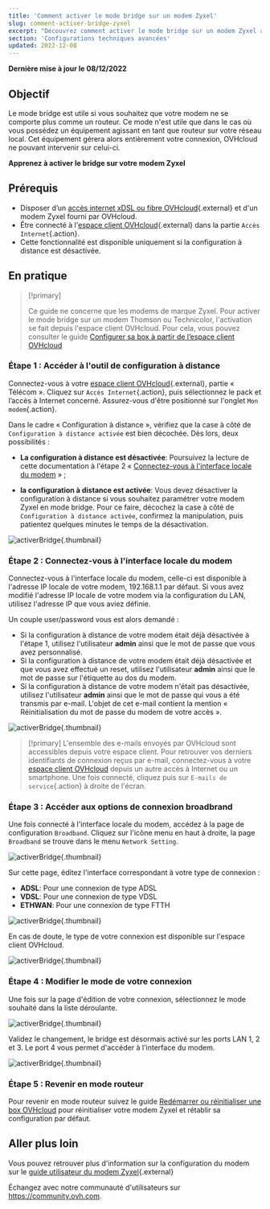 ```yaml
---
title: 'Comment activer le mode bridge sur un modem Zyxel'
slug: comment-activer-bridge-zyxel
excerpt: "Découvrez comment activer le mode bridge sur un modem Zyxel afin d'utiliser votre propre routeur"
section: 'Configurations techniques avancées'
updated: 2022-12-08
---
```


**Dernière mise à jour le 08/12/2022**

## Objectif

Le mode bridge est utile si vous souhaitez que votre modem ne se comporte plus comme un routeur. Ce mode n'est utile que dans le cas où vous possédez un équipement agissant en tant que routeur sur votre réseau local. Cet équipement gérera alors entièrement votre connexion, OVHcloud ne pouvant intervenir sur celui-ci.

**Apprenez à activer le bridge sur votre modem Zyxel**

## Prérequis

- Disposer d’un [accès internet xDSL ou fibre OVHcloud](https://www.ovhtelecom.fr/offre-internet/){.external} et d'un modem Zyxel fourni par OVHcloud.
- Être connecté à l'[espace client OVHcloud](https://www.ovhtelecom.fr/manager/#/){.external} dans la partie `Accès Internet`{.action}.
- Cette fonctionnalité est disponible uniquement si la configuration à distance est désactivée.

## En pratique

> [!primary]
>
> Ce guide ne concerne que les modems de marque Zyxel. Pour activer le mode bridge sur un modem Thomson ou Technicolor, l'activation se fait depuis l'espace client OVHcloud. Pour cela, vous pouvez consulter le guide [Configurer sa box à partir de l’espace client OVHcloud](../configuration_du_modem_a_partir_de_votre_espace_client/)
>

### Étape 1 : Accéder à l'outil de configuration à distance

Connectez-vous à votre [espace client OVHcloud](https://www.ovhtelecom.fr/manager/#/){.external}, partie « Télécom ». Cliquez sur `Accès Internet`{.action}, puis sélectionnez le pack et l’accès à Internet concerné. Assurez-vous d'être positionné sur l'onglet `Mon modem`{.action}.

Dans le cadre « Configuration à distance », vérifiez que la case à côté de `Configuration à distance activée` est bien décochée. Dès lors, deux possibilités :

- **La configuration à distance est désactivée**: Poursuivez la lecture de cette documentation à l'étape 2 « [Connectez-vous à l'interface locale du modem](./#etape-2-connectez-vous-a-linterface-locale-du-modem) » ;

- **la configuration à distance est activée**: Vous devez désactiver la configuration à distance si vous souhaitez paramétrer votre modem Zyxel en mode bridge. Pour ce faire, décochez la case à côté de `Configuration à distance activée`, confirmez la manipulation, puis patientez quelques minutes le temps de la désactivation.

![activerBridge](images/activerBridge-step1-2022.png){.thumbnail}

### Étape 2 : Connectez-vous à l'interface locale du modem

Connectez-vous à l'interface locale du modem, celle-ci est disponible à l'adresse IP locale de votre modem, 192.168.1.1 par défaut. Si vous avez modifié l'adresse IP locale de votre modem via la configuration du LAN, utilisez l'adresse IP que vous aviez définie.

Un couple user/password vous est alors demandé :

- Si la configuration à distance de votre modem était déjà désactivée à l'étape 1, utilisez l'utilisateur **admin** ainsi que le mot de passe que vous avez personnalisé.
- Si la configuration à distance de votre modem était déjà désactivée et que vous avez effectué un reset, utilisez l'utilisateur **admin** ainsi que le mot de passe sur l'étiquette au dos du modem.
- Si la configuration à distance de votre modem n'était pas désactivée, utilisez l'utilisateur **admin** ainsi que le mot de passe qui vous a été transmis par e-mail. L'objet de cet e-mail contient la mention « Réinitialisation du mot de passe du modem de votre accès ».

![activerBridge](images/activerBridge-step2.png){.thumbnail}

> [!primary]
> L'ensemble des e-mails envoyés par OVHcloud sont accessibles depuis votre espace client. Pour retrouver vos derniers identifiants de connexion reçus par e-mail, connectez-vous à votre [espace client OVHcloud](https://www.ovh.com/auth/?action=gotomanager&from=https://www.ovh.com/fr/&ovhSubsidiary=fr) depuis un autre accès à Internet ou un smartphone. Une fois connecté, cliquez puis sur `E-mails de service`{.action} à droite de l'écran.
>

### Étape 3 : Accéder aux options de connexion broadbrand

Une fois connecté à l'interface locale du modem, accédez à la page de configuration `Broadband`. Cliquez sur l'icône menu en haut à droite, la page `Broadband` se trouve dans le menu `Network Setting`.

![activerBridge](images/activerBridge-step3-1.png){.thumbnail}

Sur cette page, éditez l'interface correspondant à votre type de connexion :

- **ADSL**: Pour une connexion de type ADSL
- **VDSL**: Pour une connexion de type VDSL
- **ETHWAN**: Pour une connexion de type FTTH

![activerBridge](images/activerBridge-step3-2.png){.thumbnail}

En cas de doute, le type de votre connexion est disponible sur l'espace client OVHcloud.

![activerBridge](images/activerBridge-step3-3-2022.png){.thumbnail}

### Étape 4 : Modifier le mode de votre connexion

Une fois sur la page d'édition de votre connexion, sélectionnez le mode souhaité dans la liste déroulante.

![activerBridge](images/activerBridge-step4-1.png){.thumbnail}

Validez le changement, le bridge est désormais activé sur les ports LAN 1, 2 et 3. Le port 4 vous permet d'accéder à l'interface du modem.

![activerBridge](images/activerBridge-step4-2.png){.thumbnail}

### Étape 5 : Revenir en mode routeur

Pour revenir en mode routeur suivez le guide [Redémarrer ou réinitialiser une box OVHcloud](../redemarrer-reinitialiser-modem-adsl-ovh/#reinitialiser-votre-box-ovh) pour réinitialiser votre modem Zyxel et rétablir sa configuration par défaut.

## Aller plus loin

Vous pouvez retrouver plus d'information sur la configuration du modem sur le [guide utilisateur du modem Zyxel](http://files.isp.ovh.net/zyxel/VMG8825-T50K_V5.13_5.50-1.pdf){.external}

Échangez avec notre communauté d'utilisateurs sur <https://community.ovh.com>.
